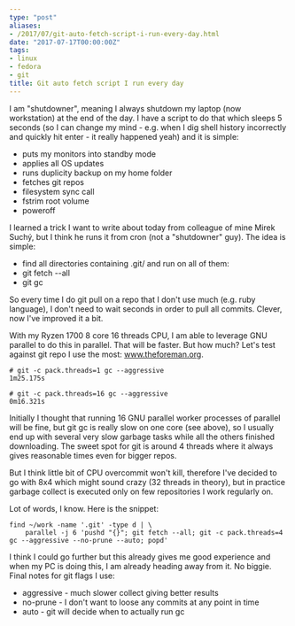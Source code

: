```yaml
---
type: "post"
aliases:
- /2017/07/git-auto-fetch-script-i-run-every-day.html
date: "2017-07-17T00:00:00Z"
tags:
- linux
- fedora
- git
title: Git auto fetch script I run every day
---
```


I am "shutdowner", meaning I always shutdown my laptop (now workstation) at
the end of the day. I have a script to do that which sleeps 5 seconds (so I
can change my mind - e.g. when I dig shell history incorrectly and quickly hit
enter - it really happened yeah) and it is simple:

* puts my monitors into standby mode
* applies all OS updates
* runs duplicity backup on my home folder
* fetches git repos
* filesystem sync call
* fstrim root volume
* poweroff

I learned a trick I want to write about today from colleague of mine Mirek
Suchý, but I think he runs it from cron (not a "shutdowner" guy). The idea is
simple:

* find all directories containing .git/ and run on all of them:
* git fetch --all
* git gc

So every time I do git pull on a repo that I don't use much (e.g. ruby
language), I don't need to wait seconds in order to pull all commits. Clever,
now I've improved it a bit.

With my Ryzen 1700 8 core 16 threads CPU, I am able to leverage GNU parallel
to do this in parallel. That will be faster. But how much? Let's test against
git repo I use the most: www.theforeman.org.

    # git -c pack.threads=1 gc --aggressive
    1m25.175s

    # git -c pack.threads=16 gc --aggressive
    0m16.321s

Initially I thought that running 16 GNU parallel worker processes of parallel
will be fine, but git gc is really slow on one core (see above), so I usually
end up with several very slow garbage tasks while all the others finished
downloading. The sweet spot for git is around 4 threads where it always gives
reasonable times even for bigger repos.

But I think little bit of CPU overcommit won't kill, therefore I've decided to
go with 8x4 which might sound crazy (32 threads in theory), but in practice
garbage collect is executed only on few repositories I work regularly on.

Lot of words, I know. Here is the snippet:

    find ~/work -name '.git' -type d | \
        parallel -j 6 'pushd "{}"; git fetch --all; git -c pack.threads=4 gc --aggressive --no-prune --auto; popd'

I think I could go further but this already gives me good experience and when
my PC is doing this, I am already heading away from it. No biggie. Final notes
for git flags I use:

* aggressive - much slower collect giving better results
* no-prune - I don't want to loose any commits at any point in time
* auto - git will decide when to actually run gc
